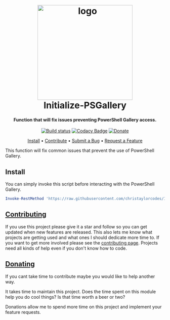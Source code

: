 <h1 align="center">
  <br>
  <img src=".\Media\powershell-hero.svg" alt="logo" height = 300 ></a>
  <br>
  Initialize-PSGallery
  <br>
</h1>

<h4 align="center">

Function that will fix issues preventing PowerShell Gallery access.

</h4>

<div align="center">

[![Build status](https://ci.appveyor.com/api/projects/status/gkmh0h0234s1x7rt?svg=true)](https://ci.appveyor.com/project/christaylorcodes/connectwisemanageapi)
[![Codacy Badge](https://app.codacy.com/project/badge/Grade/a28d32ca401b431a8c8074293383157a)](https://www.codacy.com/gh/christaylorcodes/Initialize-PSGallery/dashboard?utm_source=github.com&amp;utm_medium=referral&amp;utm_content=christaylorcodes/Initialize-PSGallery&amp;utm_campaign=Badge_Grade)
[![Donate](https://img.shields.io/badge/$-donate-ff69b4.svg?maxAge=2592000&amp;style=flat)](https://github.com/christaylorcodes/GitHub-Template/blob/main/DONATE.md)

</div>
<p align="center">
    <a href="#install">Install</a> •
    <a href="https://github.com/christaylorcodes/GitHub-Template/blob/main/CONTRIBUTING.md">Contribute</a> •
    <a href="https://github.com/christaylorcodes/GitHub-Template/blob/main/CONTRIBUTING.md#reporting-bugs">Submit a Bug</a> •
    <a href="https://github.com/christaylorcodes/GitHub-Template/blob/main/CONTRIBUTING.md#suggesting-enhancements">Request a Feature</a>
</p>

<!-- Summary -->

This function will fix common issues that prevent the use of PowerShell Gallery.

<!-- Summary -->

## Install

You can simply invoke this script before interacting with the PowerShell Gallery.

```powershell
Invoke-RestMethod 'https://raw.githubusercontent.com/christaylorcodes/Initialize-PSGallery/main/PSGalleryHelper.ps1' | Invoke-Expression
```

## [Contributing](https://github.com/christaylorcodes/GitHub-Template/blob/main/CONTRIBUTING.md)

If you use this project please give it a star and follow so you can get updated when new features are released. This also lets me know what projects are getting used and what ones I should dedicate more time to. If you want to get more involved please see the [contributing page](https://github.com/christaylorcodes/GitHub-Template/blob/main/CONTRIBUTING.md). Projects need all kinds of help even if you don't know how to code.

## [Donating](https://github.com/christaylorcodes/GitHub-Template/blob/main/DONATE.md)

If you cant take time to contribute maybe you would like to help another way.

It takes time to maintain this project. Does the time spent on this module help you do cool things? Is that time worth a beer or two?

Donations allow me to spend more time on this project and implement your feature requests.
